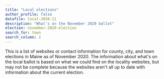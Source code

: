 ```yaml
---
title: "Local elections"
author_profile: false
datafile: local-2020-11
description: "What's on the November 2020 ballot"
election: november-2020-election
search_for: town
search_column: 2
---
```


This is a list of websites or contact information for county, city, and town elections in Maine as of November 2020. The information about what's on the local ballot is based on what we could find on the locality websites, but may not be complete because the websites aren't all up to date with information about the current election.
